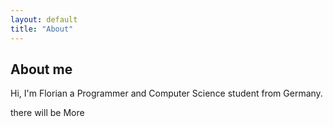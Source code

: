 ```yaml
---
layout: default
title: "About"
---
```


## About me

Hi, I'm Florian a Programmer and Computer Science student from Germany.

there will be More
